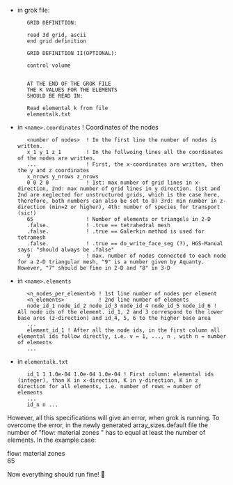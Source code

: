 - in grok file:

         GRID DEFINITION:

         read 3d grid, ascii
         end grid definition

         GRID DEFINITION II(OPTIONAL):

         control volume


         AT THE END OF THE GROK FILE
         THE K VALUES FOR THE ELEMENTS
         SHOULD BE READ IN:

         Read elemental k from file
         elementalk.txt
         
- in `<name>.coordinates`  ! Coordinates of the nodes
         
         <number of nodes>  ! In the first line the number of nodes is written.
         x_1 y_1 z_1        ! In the follwoing lines all the coordinates of the nodes are written.
         ...                ! First, the x-coordinates are written, then the y and z coordinates
         x_nrows y_nrows z_nrows
         0 0 2 0            ! 1st: max number of grid lines in x-direction, 2nd: max number of grid lines in y direction. (1st and 2nd are neglected for unstructured grids, which is the case here, therefore, both numbers can also be set to 0) 3rd: min number in z-direction (min=2 or higher), 4th: number of species for transport (sic!)
         65                 ! Number of elements or triangels in 2-D
         .false.            ! .true == tetrahedral mesh
         .false.            ! .true == Galerkin method is used for tetramesh
         .false.            ! .true == do_write_face_seg (?), HGS-Manual says: "should always be .false"
         9                  ! max. number of nodes connected to each node for a 2-D triangular mesh, "9" is a number given by Aquanty. However, "7" should be fine in 2-D and "8" in 3-D
         
- in `<name>.elements`

         <n_nodes_per_element>b ! 1st line number of nodes per element
         <n_elements>           ! 2nd line number of elements
         node_id_1 node_id_2 node_id_3 node_id_4 node_id_5 node_id_6 ! All node ids of the element. id_1, 2 and 3 correspond to the lower base ares (z-direction) and id_4, 5, 6 to the higher base area
         ...
         element_id_1 ! After all the node ids, in the first column all elemental ids follow directly, i.e. v = 1, ..., n , with n = number of elements
         ...
         
- in `elementalk.txt`

         id_1 1 1.0e-04 1.0e-04 1.0e-04 ! First column: elemental ids (integer), than K in x-direction, K in y-direction, K in z direction for all elements, i.e. number of rows = number of elements
         ...
         id_n n ...


However, all this specifications will give an error, when grok is running. To overcome the error, in the newly generated array_sizes.default file the number of "flow: material zones  " has to equal at least 
the number of elements. In the example case:

flow: material zones                                        
          65


Now everything should run fine!

